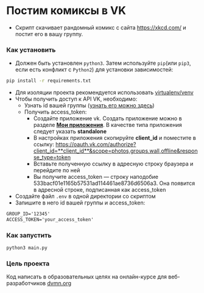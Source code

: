 # Постим комиксы в VK
* Скрипт скачивает рандомный комикс с сайта https://xkcd.com/  и постит его
в вашу группу.

### Как установить 
* Должен быть установлен `python3`. Затем используйте `pip`(или `pip3`, 
 если есть конфликт с `Python2`) для установки зависимостей: 
 ```bash
 pip install -r requirements.txt
 ```
 * Для изоляции проекта рекомендуется использовать 
 [virtualenv/venv](https://docs.python.org/3/library/venv.html)
 * Чтобы получить доступ к API VK, необходимо:
    * Узнать id вашей группы ([узнать его можно здесь](http://regvk.com/id/))
    * Получить access_token:
        * Создайте приложение vk. Создать приложение можно в разделе 
        [**Мои приложения**](https://vk.com/apps?act=manage). В качестве типа
         приложения следует указать **standalone**
        * В настройках приложения скопируйте **client_id** и поместите в ссылку:
        https://oauth.vk.com/authorize?client_id=**client_id**&scope=photos,groups,wall,offline&response_type=token
        * Вставьте полученную ссылку в адресную строку браузера и перейдите по
        ней 
        * Вы получите access_token — строку наподобие
         533bacf01e1165b57531ad114461ae8736d6506a3. Она появится в адресной
         строке, подписанная как access_token
 * Создайте файл `.env` в одной директории со скриптом
 * Запишите в него id вашей группы и access_token:
 ```txt
 GROUP_ID='12345'
 ACCESS_TOKEN='your_access_token'
  ```
### Как запустить
```bash
python3 main.py
```
 
 ### Цель проекта
 Код написать в образовательных целях на онлайн-курсе для веб-разработчиков 
 [dvmn.org](dvmn.org)